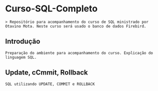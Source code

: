 # Curso-SQL-Completo

	> Repositório para acompanhamento do curso de SQL ministrado por Otavino Mota. Neste curso será usado o banco de dados Firebird.
	
## Introdução

	Preparação do ambiente para acompanhamento do curso. Explicação do linguagem SQL.
	
## Update, cCmmit, Rollback

	SQL utilizando UPDATE, COMMIT e ROLLBACK
